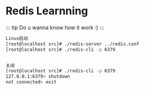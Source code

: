 # Redis Learnning

::: tip Do u wanna know how it work
 :)
:::

``` bash
Linux启动
[root@localhost src]# ./redis-server ../redis.conf
[root@localhost src]# ./redis-cli -p 6379


关闭
[root@localhost src]# ./redis-cli -p 6379
127.0.0.1:6379> shutdown
not connected> exit

```

